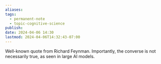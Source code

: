 ```yaml
---
aliases: 
tags:
  - permanent-note
  - topic-cognitive-science
publish: 
date: 2024-04-06 14:30
lastmod: 2024-04-06T14:32:43-07:00
---
```

Well-known quote from Richard Feynman. Importantly, the converse is not necessarily true, as seen in large AI models.